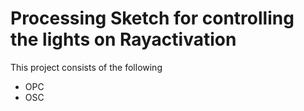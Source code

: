 # Processing Sketch for controlling the lights on Rayactivation
This project consists of the following
* OPC
* OSC


